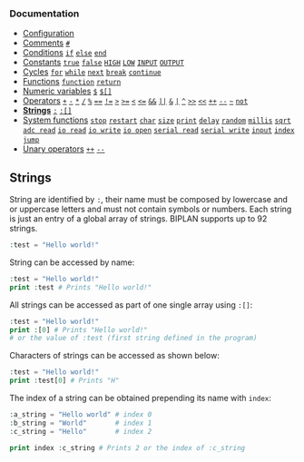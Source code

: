 ### Documentation
- [Configuration](/documentation/configuration.md)
- [Comments](/documentation/comments.md) [`#`](/documentation/comments.md)
- [Conditions](/documentation/conditions.md) [`if`](/documentation/conditions.md) [`else`](/documentation/conditions.md) [`end`](/documentation/conditions.md)
- [Constants](/documentation/constants.md) [`true`](/documentation/constants.md) [`false`](/documentation/constants.md) [`HIGH`](/documentation/constants.md) [`LOW`](/documentation/constants.md) [`INPUT`](/documentation/constants.md) [`OUTPUT`](/documentation/constants.md)
- [Cycles](/documentation/cycles.md) [`for`](/documentation/cycles.md#for) [`while`](/documentation/cycles.md#while) [`next`](/documentation/cycles.md#next) [`break`](/documentation/cycles.md#break) [`continue`](/documentation/cycles.md#continue)
- [Functions](/documentation/functions.md) [`function`](/documentation/functions.md) [`return`](/documentation/functions.md)
- [Numeric variables](/documentation/numeric-variables.md) [`$`](/documentation/numeric-variables.md) [`$[]`](/documentation/numeric-variables.md)
- [Operators](/documentation/operators.md) [`+`](/documentation/operators.md) [`-`](/documentation/operators.md) [`*`](/documentation/operators.md) [`/`](/documentation/operators.md) [`%`](/documentation/operators.md) [`==`](/documentation/operators.md) [`!=`](/documentation/operators.md) [`>`](/documentation/operators.md) [`>=`](/documentation/operators.md) [`<`](/documentation/operators.md) [`<=`](/documentation/operators.md) [`&&`](/documentation/operators.md) [`||`](/documentation/operators.md) [`&`](/documentation/operators.md) [`|`](/documentation/operators.md) [`^`](/documentation/operators.md) [`>>`](/documentation/operators.md) [`<<`](/documentation/operators.md) [`++`](/documentation/operators.md) [`--`](/documentation/operators.md) [`~`](/documentation/operators.md) [`not`](/documentation/operators.md)
- **[Strings](/documentation/strings.md)** [`:`](/documentation/strings.md) [`:[]`](/documentation/strings.md)
- [System functions](/documentation/system-functions.md) [`stop`](/documentation/system-functions.md#stop) [`restart`](/documentation/system-functions.md#restart) [`char`](/documentation/system-functions.md#print) [`size`](/documentation/system-functions.md#size) [`print`](/documentation/system-functions.md#print) [`delay`](/documentation/system-functions.md#delay) [`random`](/documentation/system-functions.md#random) [`millis`](/documentation/system-functions.md#millis) [`sqrt`](/documentation/system-functions.md#sqrt) [`adc read`](/documentation/system-functions.md#adc-read) [`io read`](/documentation/system-functions.md#io-read) [`io write`](/documentation/system-functions.md#digitalWrite) [`io open`](/documentation/system-functions.md#io-open) [`serial read`](/documentation/system-functions.md#serial-read) [`serial write`](/documentation/system-functions.md#serial-write) [`input`](/documentation/system-functions.md#input) [`index`](/documentation/system-functions.md#index) [`jump`](/documentation/system-functions.md#jump)
- [Unary operators](/documentation/unary-operators.md) [`++`](/documentation/unary-operators.md) [`--`](/documentation/unary-operators.md)

## Strings
String are identified by `:`, their name must be composed by lowercase and or uppercase letters and must not contain symbols or numbers. Each string is just an entry of a global array of strings. BIPLAN supports up to 92 strings.
```php
:test = "Hello world!"
```
String can be accessed by name:
```php
:test = "Hello world!"
print :test # Prints "Hello world!"
```
All strings can be accessed as part of one single array using `:[]`:
```php
:test = "Hello world!"
print :[0] # Prints "Hello world!"
# or the value of :test (first string defined in the program)
```
Characters of strings can be accessed as shown below:
```php
:test = "Hello world!"
print :test[0] # Prints "H"
```
The index of a string can be obtained prepending its name with `index`:
```php
:a_string = "Hello world" # index 0
:b_string = "World"       # index 1
:c_string = "Hello"       # index 2

print index :c_string # Prints 2 or the index of :c_string
```
